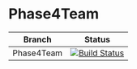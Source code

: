 # Phase4Team

| Branch        | Status       |
| ------------- |:-------------:|
| Phase4Team | [![Build Status](http://localhost:8080/job/First%20Job/badge/icon)](http://localhost:8080/job/First%20Job/) |


